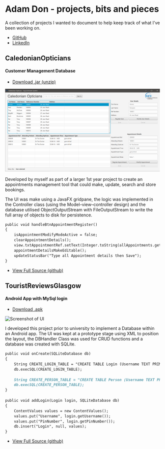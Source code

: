 # Adam Don - projects, bits and pieces

A collection of projects I wanted to document to help keep track of what I've been working on.
 - [GitHub](https://github.com/adamdon)
 - [LinkedIn](https://www.linkedin.com/in/adam-don/)

## CaledonianOpticians
#### Customer Management Database

 - [Download .jar (unzip)](https://github.com/adamdon/CaledonianOpticians/releases/download/1.0/CaledonianOpticians1.0.zip)
 
![Screenshot of UI](/img/CaledonianOpticians_screenshot01.png)

Developed by myself as part of a larger 1st year project to create an appointments management tool that could make, update, search and store bookings.

The UI was make using a JavaFX gridpane, the logic was implemented in the Controller class (using the Model–view–controller design) and the database utilised ObjectOutputStream with FileOutputStream to write the full array of objects to disk for persistence.

```markdown
public void handleBtnAppointmentRegister()
{
    isAppointmentModifyModeActive = false;
    clearAppointmentDetails();
    view.txtAppointmentRef.setText(Integer.toString(allAppointments.get(allAppointments.size() - 1).getIntAppointmentRef() + 1));
    appointmentDetailsMakeEditable();
    updateStatusBar("Type all Appointment details then Save");
}
```
 - [View Full Source (github)](https://github.com/adamdon/CaledonianOpticians/tree/1.0/src/caledonianopticians)



## TouristReviewsGlasgow
#### Android App with MySql login

 - [Download .apk](https://github.com/adamdon/TouristReviewsGlasgow/releases/download/1.0.0/app-debug.apk)
 
![Screenshot of UI](https://adamdon.github.io/img/TouristReviewsGlasgow_screenshot01.png)

I developed this project prior to university to implement a Database within an Android app. The UI was kept at a prototype stage using XML to position the layout, the DBHandler Class was used for CRUD functions and a database was created with SQLite.

```markdown
public void onCreate(SQLiteDatabase db)
{
    String CREATE_LOGIN_TABLE = "CREATE TABLE Login (Username TEXT PRIMARY KEY, PinNumber TEXT)";
    db.execSQL(CREATE_LOGIN_TABLE);

    String CREATE_PERSON_TABLE = "CREATE TABLE Person (Username TEXT PRIMARY KEY, Email TEXT)";
    db.execSQL(CREATE_PERSON_TABLE);
}

public void addLogin(Login login, SQLiteDatabase db)
{
    ContentValues values = new ContentValues();
    values.put("Username", login.getUsername());
    values.put("PinNumber", login.getPinNumber());
    db.insert("Login", null, values);
}
```
 - [View Full Source (github)](https://github.com/adamdon/TouristReviewsGlasgow/tree/master/app/src/main/java/uk/ac/cityofglasgowcollege/gccadamdon)
